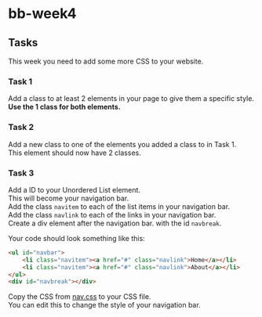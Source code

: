 # bb-week4

## Tasks
This week you need to add some more CSS to your website.

### Task 1
Add a class to at least 2 elements in your page to give them a specific style.  
**Use the 1 class for both elements.**

### Task 2
Add a new class to one of the elements you added a class to in Task 1.  
This element should now have 2 classes.

### Task 3
Add a ID to your Unordered List element.  
This will become your navigation bar.  
Add the class `navitem` to each of the list items in your navigation bar.  
Add the class `navlink` to each of the links in your navigation bar.  
Create a div element after the navigation bar. with the id `navbreak`.  

Your code should look something like this:

```html
<ul id="navbar">
    <li class="navitem"><a href="#" class="navlink">Home</a></li>
    <li class="navitem"><a href="#" class="navlink">About</a></li>
</ul>
<div id="navbreak"></div>
```

Copy the CSS from [nav.css](nav.css) to your CSS file.  
You can edit this to change the style of your navigation bar.